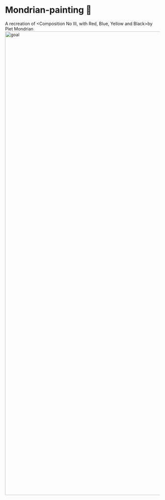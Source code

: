 # Mondrian-painting 🎨
A recreation of &lt;Composition No III, with Red, Blue, Yellow and Black>by Piet Mondrian 
<img width="1512" alt="goal" src="https://github.com/auniraden/Mondrian-painting/assets/77376217/6d710a75-469b-4a82-84e0-9cc7b2b5f4e1">
